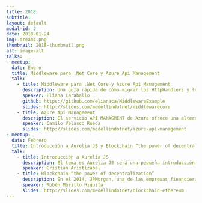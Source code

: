 ```yaml
---
title: 2018
subtitle: 
layout: default
modal-id: 2
date: 2018-01-24
img: dreams.png
thumbnail: 2018-thumbnail.png
alt: image-alt
talks:
- meetup: 
  date: Enero
  title: Middleware para .Net Core y Azure Api Management
  talk:
    - title: Middleware para .Net Core y Azure Api Management
      description: Una guía rápida de cómo migrar los HttpHandlers y los HttpModules al middleware de .NET Core
      speaker: Eliana Caraballo
      github: https://github.com/elianaca/MiddlewareExample
      slides: http://slides.com/medellindotnet/middlewarecore
    - title: Azure Api Management
      description: El servicio API MANAGMENT de Azure ofrece una alternativa muy útil para la gestión y administración de una API, funciona como un proxy que evita que se tenga que crear toda la infraestructura y el código que controla la autenticación, autorización, csantidad de request por usuario, cuotas, ancho de banda y reglas particulares a ciertos usuarios, en lugar de eso el desarrollador solo se debe preocupar por crear el CRUD y hospedarlo en algún lugar del mundo, este servicio de Azure se encarga del resto.
      speaker: Camilo Velasco Rueda
      slides: http://slides.com/medellindotnet/azure-api-management
- meetup: 
  date: Febrero
  title: Introducción a Aurelia JS y Blockchain “the power of decentralization”
  talk:
    - title: Introducción a Aurelia JS
      description: El tema es Aurelia JS será una pequeña introducción de un framework que lleva muy poco tiempo pero ha cogido mucha fuerza por las facilidades que brinda en el desarrollo. Explicaré por qué las personas que no lo conocen lo tienen como opción al momento de hacer aplicaciones sean web o móviles. Para terminar daré indicaciones de cómo deben empezar a trabajar con este framework usando Visual studio 2017.
      speaker: Cristian Aristizabal
    - title: Blockchain “the power of decentralization”
      description: En el 2014, JPMorgan, una de las empresas financieras más grande de Estados Unidos, puso en riesgo datos sensible de más de 76 millones de hogares. En el mismo año el servicio iCloud de Apple sufrió un ataque en el que fotografías altamente sensibles fueron extraídas y utilizadas para chantajear a varias celebridades. En el 2016, el banco de Bangladesh sufrió un ataque cibernético en el que se robaron 81 millones de dólares.
      speaker: Rubén Murillo Higuita
      slides: http://slides.com/medellindotnet/blockchain-ethereum
---
```

